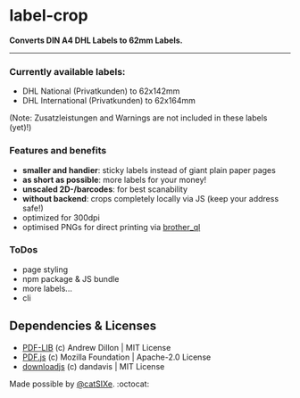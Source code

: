 # label-crop
**Converts DIN A4 DHL Labels to 62mm Labels.**

---

### Currently available labels:
- DHL National (Privatkunden) to 62x142mm
- DHL International (Privatkunden) to 62x164mm

(Note: Zusatzleistungen and Warnings are not included in these labels (yet)!)

### Features and benefits
- **smaller and handier**: sticky labels instead of giant plain paper pages
- **as short as possible**: more labels for your money!
- **unscaled 2D-/barcodes**: for best scanability
- **without backend**: crops completely locally via JS (keep your address safe!)
- optimized for 300dpi
- optimised PNGs for direct printing via [brother_ql](https://github.com/pklaus/brother_ql)

### ToDos
- page styling
- npm package & JS bundle
- more labels...
- cli

## Dependencies & Licenses
- [PDF-LIB](https://github.com/Hopding/pdf-lib) (c) Andrew Dillon | MIT License
- [PDF.js](https://github.com/mozilla/pdf.js) (c) Mozilla Foundation | Apache-2.0 License
- [downloadjs](https://github.com/rndme/download) (c) dandavis | MIT License

Made possible by [@catSIXe](https://github.com/catSIXe). :octocat:

